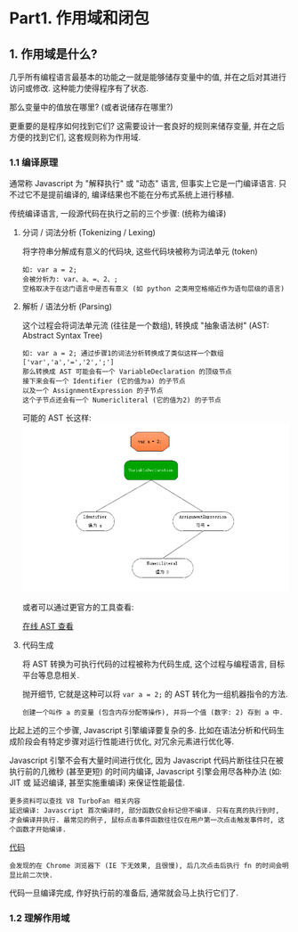 # Part1. 作用域和闭包

## 1. 作用域是什么?

几乎所有编程语言最基本的功能之一就是能够储存变量中的值, 并在之后对其进行访问或修改. 这种能力使得程序有了状态.

那么变量中的值放在哪里? (或者说储存在哪里?)

更重要的是程序如何找到它们? 这需要设计一套良好的规则来储存变量, 并在之后方便的找到它们, 这套规则称为作用域.

### 1.1 编译原理

通常称 Javascript 为 "解释执行" 或 "动态" 语言, 但事实上它是一门编译语言. 只不过它不是提前编译的, 编译结果也不能在分布式系统上进行移植.

传统编译语言, 一段源代码在执行之前的三个步骤: (统称为编译)

1. 分词 / 词法分析 (Tokenizing / Lexing)

   将字符串分解成有意义的代码块, 这些代码块被称为词法单元 (token)

   ```
   如: var a = 2;
   会被分析为: var、a、=、2、;
   空格取决于在这门语言中是否有意义 (如 python 之类用空格缩近作为语句层级的语言)
   ```

2. 解析 / 语法分析 (Parsing)

   这个过程会将词法单元流 (往往是一个数组), 转换成 "抽象语法树" (AST: Abstract Syntax Tree)

   ```
   如: var a = 2; 通过步骤1的词法分析转换成了类似这样一个数组 ['var','a','=','2',';']
   那么转换成 AST 可能会有一个 VariableDeclaration 的顶级节点
   接下来会有一个 Identifier (它的值为a) 的子节点
   以及一个 AssignmentExpression 的子节点
   这个子节点还会有一个 Numericliteral (它的值为2) 的子节点
   ```

   可能的 AST 长这样:
   ![1-1-1.1-parsing](assets/1-1-1.1-parsing.png)

   或者可以通过更官方的工具查看:

   [在线 AST 查看](https://astexplorer.net/)

3. 代码生成

   将 AST 转换为可执行代码的过程被称为代码生成, 这个过程与编程语言, 目标平台等息息相关.

   抛开细节, 它就是这种可以将 `var a = 2;` 的 AST 转化为一组机器指令的方法.

   ```
   创建一个叫作 a 的变量 (包含内存分配等操作), 并将一个值 (数字: 2) 存到 a 中.
   ```

比起上述的三个步骤, Javascript 引擎编译要复杂的多. 比如在语法分析和代码生成阶段会有特定步骤对运行性能进行优化, 对冗余元素进行优化等.

Javascript 引擎不会有大量时间进行优化, 因为 Javascript 代码片断往往只在被执行前的几微秒 (甚至更短) 的时间内编译, Javascript 引擎会用尽各种办法 (如: JIT 或 延迟编译, 甚至实施重编译) 来保证性能最佳.

```
更多资料可以查找 V8 TurboFan 相关内容
延迟编译: Javascript 首次编译时, 部分函数仅会标记但不编译. 只有在真的执行到时, 才会编译并执行. 最常见的例子, 鼠标点击事件函数往往仅在用户第一次点击触发事件时, 这个函数才开始编译.
```

[代码](1.html)

```
会发现的在 Chrome 浏览器下 (IE 下无效果, 且很慢), 后几次点击后执行 fn 的时间会明显比前二次快.
```

代码一旦编译完成, 作好执行前的准备后, 通常就会马上执行它们了.

### 1.2 理解作用域